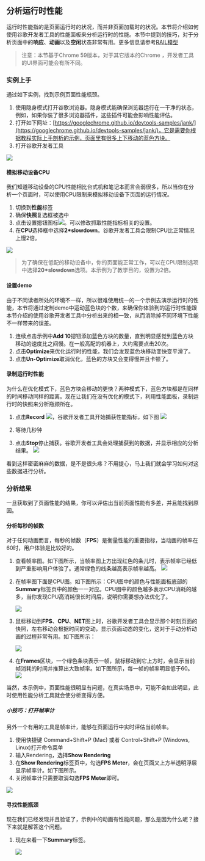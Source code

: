 <!-- toc -->
## 分析运行时性能

运行时性能指的是页面运行时的状况，而并非页面加载时的状况。本节将介绍如何使用谷歌开发者工具的性能面板来分析运行时的性能。本节中提到的技巧，对于分析页面中的**响应**、**动画**以及**空闲**状态非常有用。更多信息请参考[RAIL模型](https://developers.google.com/web/fundamentals/performance/rail)

> 注意：本节基于Chrome 59版本，对于其它版本的Chrome ，开发者工具的UI界面可能会有所不同。

### 实例上手

通过如下实例，找到示例页面性能瓶颈。

1. 使用隐身模式打开谷歌浏览器。隐身模式能确保浏览器运行在一干净的状态，例如，如果你装了很多浏览器插件，这些插件可能会影响性能评估。
2. 打开如下网址：[https://googlechrome.github.io/devtools-samples/jank/](https://googlechrome.github.io/devtools-samples/jank/)，它是需要你根据教程实际上手剖析的示例，页面里有很多上下移动的蓝色方块。
3. 打开谷歌开发者工具

![](/assets/performance/get-started.png)

#### 模拟移动设备CPU

我们知道移动设备的CPU性能相比台式机和笔记本而言会弱很多，所以当你在分析一个页面时，可以使用CPU限制来模拟移动设备下页面的运行情况。

1. 切换到**性能**标签
2. 确保**快照**复选框被选中
3. 点击设置摁钮图标![](/assets/performance/capture-settings.png)。可以修改抓取性能指标相关的设置。
4. 在**CPU**选择框中选择**2*slowdown**。谷歌开发者工具会限制CPU比正常情况上慢2倍。

![](/assets/performance/throttling.png)

> 为了确保在低配的移动设备中，你的页面能正常工作，可以在CPU限制选项中选择**20*slowdown**选项。本示例为了教学目的，设置为2倍。

#### 设置demo

由于不同读者所处的环境不一样，所以很难使用统一的一个示例去演示运行时的性能，本节将通过定制demo中运动蓝色块的个数，来确保你体验到的运行时性能跟本节介绍的使用谷歌开发者工具中分析出来的相一致，从而消除掉不同环境下性能不一样带来的误差。

1. 连续点击示例中**Add 10**摁钮添加蓝色方块的数量，直到明显感觉到蓝色方块移动的速度比之间慢。在一般高配的机器上，大约需要点击20次。
2. 点击**Optimize**来优化运行时的性能，我们会发现蓝色块移动变快变平滑了。
3. 点击**Un-Optimize**取消优化，蓝色的方块又会变得慢并且卡顿了。

#### 录制运行时性能

为什么在优化模式下，蓝色方块会移动的更快？两种模式下，蓝色方块都是在同样的时间移动同样的距离。现在让我们在没有优化的模式下，利用性能面板，录制运行时的快照来分析瓶颈所在。

1. 点击**Record** ![](/assets/performance/record.png)，谷歌开发者工具开始捕获性能指标，如下图
    ![](/assets/performance/profiling.png)

2. 等待几秒钟

3. 点击**Stop**停止捕获。谷歌开发者工具会处理捕获到的数据，并显示相应的分析结果。
    ![](/assets/performance/results.png)

看到这样密密麻麻的数据，是不是很头疼？不用提心，马上我们就会学习如何对这些数据进行分析。

### 分析结果

一旦获取到了页面性能的结果，你可以评估出当前页面性能有多差，并且能找到原因。

#### 分析每秒的帧数

对于任何动画而言，每秒的帧数（**FPS**）是衡量性能的重要指标，当动画的帧率在60时，用户体验是比较好的。

1. 查看帧率图。如下图所示，当帧率图上方出现红色的条儿时，表示帧率已经低到严重影响用户体验了。通常绿色的线条越高表示帧率越高。
    ![](/assets/performance/fps-chart.png)
    
2. 在帧率图下面是CPU图。如下图所示：CPU图中的颜色与性能面板底部的**Summary**标签页中的颜色一一对应。CPU图中的颜色越多表示CPU消耗的越多，当你发现CPU高消耗很长时间后，说明你需要想办法优化了。

    ![](/assets/performance/cpu-summary.png)
3. 鼠标移动到**FPS**、**CPU**、**NET**图上时，谷歌开发者工具会显示那个时刻页面的快照，左右移动会根据时间的变动，显示页面动态的变化，这对于手动分析动画的过程非常有用。如下图所示：

    ![](/assets/performance/screenshot.png)
    
4. 在**Frames**区块，一个绿色条块表示一帧，鼠标移动到它上方时，会显示当前帧消耗的时间并推算出大致帧率。如下图所示，每一帧的帧率明显低于60。
    ![](/assets/performance/frame.png)

当然，本示例中，页面性能很明显有问题，在真实场景中，可能不会如此明显，此时使用性能分析工具就会使分析变得方便。

##### 小技巧：打开帧率计

另外一个有用的工具是帧率计，能够在页面运行中实时评估当前帧率。
1. 使用快捷键 Command+Shift+P (Mac) 或者 Control+Shift+P (Windows, Linux)打开命令菜单
2. 输入Rendering，选择**Show Rendering**
3. 在**Show Rendering**标签页中，勾选**FPS Meter**，会在页面又上方半透明浮层显示帧率计。如下图所示。
4. 关闭帧率计只需要取消勾选**FPS Meter**即可。

![](/assets/performance/fps-meter.png)

#### 寻找性能瓶颈

现在我们已经发现并且验证了，示例中的动画有性能问题，那么是因为什么呢？接下来就是解答这个问题。

1. 现在来看一下**Summary**标签。

    ![](/assets/performance/summary.png)
